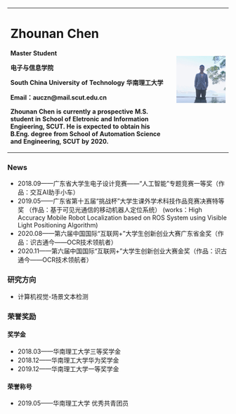 <div>
<table border="0">
  <tr>
    <td width="75%">
      <h1>Zhounan Chen</h1>
      <p><b>Master Student</b></p>
      <p><b>电子与信息学院</b></p>
      <p><b>South China University of Technology   华南理工大学</b></p>
      <p><b>Email：auczn@mail.scut.edu.cn</b></p>
      <p><b>Zhounan Chen is currently a prospective M.S. student in School of Eletronic and Information Engieering, SCUT. He is expected to obtain his B.Eng. degree from School of Automation Science and Engineering, SCUT by 2020.</b></p>
    </td>
    <td width="25%">
      <img src="/2018_1.jpg" width="100%">
    </td>
  </tr>
</table>
</div>

### News
- 2018.09——广东省大学生电子设计竞赛——“人工智能”专题竞赛一等奖（作品：交互AI助手小车）
- 2019.05——广东省第十五届“挑战杯”大学生课外学术科技作品竞赛决赛特等奖 （作品：基于可见光通信的移动机器人定位系统） (works：High Accuracy Mobile Robot Localization based on ROS System using Visible Light Positioning Algorithm) 
- 2020.08——第六届中国国际“互联网+”大学生创新创业大赛广东省金奖（作品：识古通今——OCR技术领航者）
- 2020.11——第六届中国国际“互联网+”大学生创新创业大赛金奖（作品：识古通今——OCR技术领航者）

### 研究方向
- 计算机视觉-场景文本检测

### 荣誉奖励
#### 奖学金
- 2018.03——华南理工大学三等奖学金
- 2018.12——华南理工大学华为奖学金
- 2019.12——华南理工大学一等奖学金

#### 荣誉称号
- 2019.05——华南理工大学 优秀共青团员



